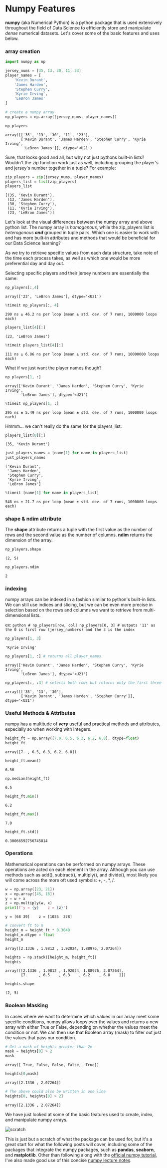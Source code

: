 
# Numpy Features

**numpy** (aka Numerical Python) is a python package that is used extensively throughout the field of Data Science to efficiently store and manipulate *dense* numerical datasets. Let's cover some of the basic features and uses below.

### array creation


```python
import numpy as np

jersey_nums = [35, 13, 30, 11, 23]
player_names = [
    'Kevin Durant', 
    'James Harden', 
    'Stephen Curry', 
    'Kyrie Irving', 
    'LeBron James'
]

# create a numpy array
np_players = np.array([jersey_nums, player_names])

np_players
```




    array([['35', '13', '30', '11', '23'],
           ['Kevin Durant', 'James Harden', 'Stephen Curry', 'Kyrie Irving',
            'LeBron James']], dtype='<U21')



Sure, that looks good and all, but why not just pythons built-in
lists? Wouldn't the zip function work just as well, including grouping the player's and jersey's number together in a tuple? For example:


```python
zip_players = zip(jersey_nums, player_names)
players_list = list(zip_players)
players_list
```




    [(35, 'Kevin Durant'),
     (13, 'James Harden'),
     (30, 'Stephen Curry'),
     (11, 'Kyrie Irving'),
     (23, 'LeBron James')]



Let's look at the visual differences between the numpy array and above python list. The numpy array is *homogenous*, while the zip_players list is *heterogenous* ***and*** grouped in tuple pairs. Which one is easier to work with and has more built-in attributes and methods that would be beneficial for our Data Science learning?

As we try to retrieve specific values from each data structure, take note of the time each process takes, as 
well as which one would be more preferential day and day out.

Selecting specific players and their jersey numbers are essentially the same:


```python
np_players[:,4]
```




    array(['23', 'LeBron James'], dtype='<U21')




```python
%timeit np_players[:, 4]
```

    290 ns ± 46.2 ns per loop (mean ± std. dev. of 7 runs, 1000000 loops each)



```python
players_list[4][:]
```




    (23, 'LeBron James')




```python
%timeit players_list[4][:]
```

    111 ns ± 6.86 ns per loop (mean ± std. dev. of 7 runs, 10000000 loops each)


What if we just want the player names though?


```python
np_players[1, :]
```




    array(['Kevin Durant', 'James Harden', 'Stephen Curry', 'Kyrie Irving',
           'LeBron James'], dtype='<U21')




```python
%timeit np_players[1, :]
```

    295 ns ± 5.49 ns per loop (mean ± std. dev. of 7 runs, 1000000 loops each)


Hmmm... we can't really do the same for the players_list:


```python
players_list[0][:]
```




    (35, 'Kevin Durant')




```python
just_players_names = [name[1] for name in players_list]
just_players_names
```




    ['Kevin Durant',
     'James Harden',
     'Stephen Curry',
     'Kyrie Irving',
     'LeBron James']




```python
%timeit [name[1] for name in players_list]
```

    548 ns ± 21.7 ns per loop (mean ± std. dev. of 7 runs, 1000000 loops each)


### shape & ndim attribute

The **shape** attribute returns a tuple with the first value as the number of rows and the second value as the number of columns. **ndim** returns the dimension of the array.


```python
np_players.shape
```




    (2, 5)




```python
np_players.ndim
```




    2



### indexing

numpy arrays can be indexed in a fashion similar to python's
built-in lists. We can still use indices and slicing, but we can
be even more precise in selection based on the rows and columns 
we want to retrieve from multi-dimensional lists.

ex:
    ```python
    # np_players[row, col]
    np_players[0, 3] # outputs '11' as the 0 is first row (jersey_numbers) and the 3 is the index
    ```


```python
np_players[1, 3] 
```




    'Kyrie Irving'




```python
np_players[1, :] # returns all player_names 
```




    array(['Kevin Durant', 'James Harden', 'Stephen Curry', 'Kyrie Irving',
           'LeBron James'], dtype='<U21')




```python
np_players[:, :3] # selects both rows but returns only the first three columns in each row
```




    array([['35', '13', '30'],
           ['Kevin Durant', 'James Harden', 'Stephen Curry']], dtype='<U21')



### Useful Methods & Attributes

numpy has a multitude of ***very*** useful and practical methods and attributes, especially so when working with integers.


```python
height_ft = np.array([7.0, 6.5, 6.3, 6.2, 6.8], dtype=float)
height_ft
```




    array([7. , 6.5, 6.3, 6.2, 6.8])




```python
height_ft.mean()
```




    6.56




```python
np.median(height_ft)
```




    6.5




```python
height_ft.min()
```




    6.2




```python
height_ft.max()
```




    7.0




```python
height_ft.std()
```




    0.30066592756745814



### Operations

Mathematical operations can be performed on numpy arrays. These operations are acted on each element in the
array. Although you can use methods such as add(), subtract(), multiply(), and divide(), most likely you will come across
the more oft used symbols: +, -, *, /.





```python
w = np.array([23, 21])
x = np.array([45, 18])
y = w + x
z = np.multiply(w, x)
print(f'y = {y}    z = {z}')
```

    y = [68 39]    z = [1035  378]



```python
# convert ft to m
height_m = height_ft * 0.3048
height_m.dtype = float
height_m
```




    array([2.1336 , 1.9812 , 1.92024, 1.88976, 2.07264])




```python
heights = np.stack([height_m, height_ft])
heights
```




    array([[2.1336 , 1.9812 , 1.92024, 1.88976, 2.07264],
           [7.     , 6.5    , 6.3    , 6.2    , 6.8    ]])




```python
heights.shape
```




    (2, 5)



### Boolean Masking

In cases where we want to determine which values in our array meet some specific conditions, numpy allows loops over the values
and returns a new array with either True or False, depending on
whether the values meet the condition or not. We can then use that Boolean array (mask) to filter out just the values that pass  our condition.


```python
# Get a mask of heights greater than 2m
mask = heights[0] > 2
mask
```




    array([ True, False, False, False,  True])




```python
heights[0,mask]

```




    array([2.1336 , 2.07264])




```python
# The above could also be written in one line
heights[0, heights[0] > 2]
```




    array([2.1336 , 2.07264])



We have just looked at some of the basic features used to create,
index, and manipulate numpy arrays. 

![scratch](https://media.giphy.com/media/VYcRNU4P3vyM/giphy.gif)

This is just but a scratch of what the package can be used for, but it's a great start for what the following posts will cover, including some of the packages that integrate the numpy packages, such as **pandas**, **seaborn**, and **matplotlib**. Other than following along with the [official numpy tutorial](https://docs.scipy.org/doc/numpy-dev/user/quickstart.html), I've also made good use of this concise [numpy lecture notes](http://www.scipy-lectures.org/intro/numpy/index.html).
